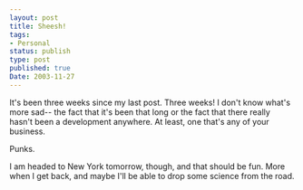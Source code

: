 ```yaml
---
layout: post
title: Sheesh!
tags:
- Personal
status: publish
type: post
published: true
Date: 2003-11-27
---
```

It's been three weeks since my last post.  Three weeks!  I don't know what's more sad-- the fact that it's been that long or the fact that there really hasn't been a development anywhere.  At least, one that's any of your business.

Punks.

I am headed to New York tomorrow, though, and that should be fun.  More when I get back, and maybe I'll be able to drop some science from the road.
